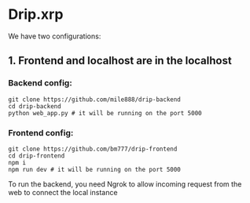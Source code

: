 # Drip.xrp

We have two configurations:

## 1. Frontend and localhost are in the localhost

### Backend config:
```
git clone https://github.com/mile888/drip-backend
cd drip-backend
python web_app.py # it will be running on the port 5000
```

### Frontend config:
```
git clone https://github.com/bm777/drip-frontend
cd drip-frontend
npm i
npm run dev # it will be running on the port 5000
```

To run the backend, you need Ngrok to allow incoming request from the web to connect the local instance